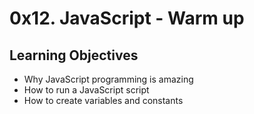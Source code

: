 # 0x12. JavaScript - Warm up

## Learning Objectives
- Why JavaScript programming is amazing
- How to run a JavaScript script
- How to create variables and constants
